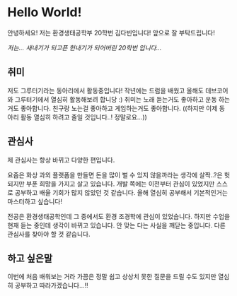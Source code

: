 # Hello World!
안녕하세요! 저는 환경생태공학부 20학번 김다빈입니다! 앞으로 잘 부탁드립니다!

*저는... 새내기가 되고픈 헌내기가 되어버린 20학번 입니다...*

## 취미
저도 그루터기라는 동아리에서 활동중입니다! 작년에는 드럼을 배웠고 올해도 데브코어와 그루터기에서 열심히 활동해보려 합니당 :) 취미는 노래 듣는거도 좋아하고 운동 하는거도 좋아합니다. 친구랑 노는걸 좋아하고 게임하는거도 좋아합니다. ((하지만 이제 동아리 활동 열심히 하려고 줄일 것입니다..! 정말로요...))


## 관심사
제 관심사는 항상 바뀌고 다양한 편입니다. 

요즘은 화상 과외 플랫폼을 만들면 돈을 많이 벌 수 있지 않을까라는 생각에 살짝..?은 헛되지만 부푼 희망을 가지고 살고 있습니다. 개발 쪽에는 이전부터 관심이 있었지만 스스로 공부하고 배울 기회가 많지 않았던 것 같습니다. 올해 열심히 공부해서 기본적인거는 마스터하고 싶습니다!

전공은 환경생태공학인데 그 중에서도 환경 조경학에 관심이 있었습니다. 하지만 수업을 현재 듣는 중인데 생각이 바뀌고 있습니다. 안 맞는 다는 사실을 깨닫는 중입니다. 다른 관심사를 찾아야 할 것 같습니다.


## 하고 싶은말
이번에 처음 배워보는 거라 가끔은 정말 쉽고 상상치 못한 질문을 드릴 수도 있지만 열심히 공부하고 따라가겠습니다...!!
